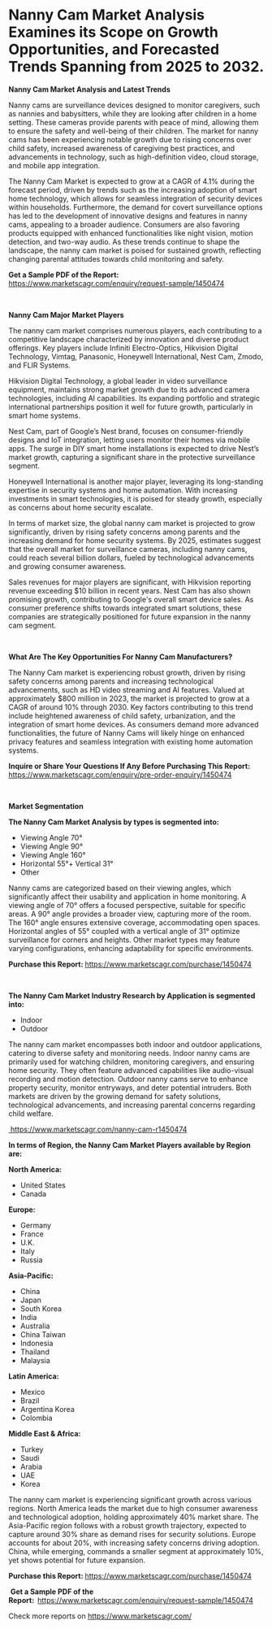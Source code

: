 <p><h1>Nanny Cam Market Analysis Examines its Scope on Growth Opportunities, and Forecasted Trends Spanning from 2025 to 2032.</h1></p><p><strong>Nanny Cam Market Analysis and Latest Trends</strong></p>
<p><p>Nanny cams are surveillance devices designed to monitor caregivers, such as nannies and babysitters, while they are looking after children in a home setting. These cameras provide parents with peace of mind, allowing them to ensure the safety and well-being of their children. The market for nanny cams has been experiencing notable growth due to rising concerns over child safety, increased awareness of caregiving best practices, and advancements in technology, such as high-definition video, cloud storage, and mobile app integration.</p><p>The Nanny Cam Market is expected to grow at a CAGR of 4.1% during the forecast period, driven by trends such as the increasing adoption of smart home technology, which allows for seamless integration of security devices within households. Furthermore, the demand for covert surveillance options has led to the development of innovative designs and features in nanny cams, appealing to a broader audience. Consumers are also favoring products equipped with enhanced functionalities like night vision, motion detection, and two-way audio. As these trends continue to shape the landscape, the nanny cam market is poised for sustained growth, reflecting changing parental attitudes towards child monitoring and safety.</p></p>
<p><strong>Get a Sample PDF of the Report:&nbsp;</strong> <a href="https://www.marketscagr.com/enquiry/request-sample/1450474?utm_campaign=2344&utm_medium=2&utm_source=Github&utm_content=ia&utm_term=21022025&utm_id=nanny-cam">https://www.marketscagr.com/enquiry/request-sample/1450474</a></p>
<p>&nbsp;</p>
<p><strong>Nanny Cam Major Market Players</strong></p>
<p><p>The nanny cam market comprises numerous players, each contributing to a competitive landscape characterized by innovation and diverse product offerings. Key players include Infiniti Electro-Optics, Hikvision Digital Technology, Vimtag, Panasonic, Honeywell International, Nest Cam, Zmodo, and FLIR Systems. </p><p>Hikvision Digital Technology, a global leader in video surveillance equipment, maintains strong market growth due to its advanced camera technologies, including AI capabilities. Its expanding portfolio and strategic international partnerships position it well for future growth, particularly in smart home systems.</p><p>Nest Cam, part of Google’s Nest brand, focuses on consumer-friendly designs and IoT integration, letting users monitor their homes via mobile apps. The surge in DIY smart home installations is expected to drive Nest’s market growth, capturing a significant share in the protective surveillance segment.</p><p>Honeywell International is another major player, leveraging its long-standing expertise in security systems and home automation. With increasing investments in smart technologies, it is poised for steady growth, especially as concerns about home security escalate.</p><p>In terms of market size, the global nanny cam market is projected to grow significantly, driven by rising safety concerns among parents and the increasing demand for home security systems. By 2025, estimates suggest that the overall market for surveillance cameras, including nanny cams, could reach several billion dollars, fueled by technological advancements and growing consumer awareness.</p><p>Sales revenues for major players are significant, with Hikvision reporting revenue exceeding $10 billion in recent years. Nest Cam has also shown promising growth, contributing to Google's overall smart device sales. As consumer preference shifts towards integrated smart solutions, these companies are strategically positioned for future expansion in the nanny cam segment.</p></p>
<p>&nbsp;</p>
<p><strong>What Are The Key Opportunities For Nanny Cam Manufacturers?</strong></p>
<p><p>The Nanny Cam market is experiencing robust growth, driven by rising safety concerns among parents and increasing technological advancements, such as HD video streaming and AI features. Valued at approximately $800 million in 2023, the market is projected to grow at a CAGR of around 10% through 2030. Key factors contributing to this trend include heightened awareness of child safety, urbanization, and the integration of smart home devices. As consumers demand more advanced functionalities, the future of Nanny Cams will likely hinge on enhanced privacy features and seamless integration with existing home automation systems.</p></p>
<p><strong>Inquire or Share Your Questions If Any Before Purchasing This Report:</strong> <a href="https://www.marketscagr.com/enquiry/pre-order-enquiry/1450474?utm_campaign=2344&utm_medium=2&utm_source=Github&utm_content=ia&utm_term=21022025&utm_id=nanny-cam">https://www.marketscagr.com/enquiry/pre-order-enquiry/1450474</a></p>
<p>&nbsp;</p>
<p><strong>Market Segmentation</strong></p>
<p><strong>The Nanny Cam Market Analysis by types is segmented into:</strong></p>
<p><ul><li>Viewing Angle 70°</li><li>Viewing Angle 90°</li><li>Viewing Angle 160°</li><li>Horizontal 55°+ Vertical 31°</li><li>Other</li></ul></p>
<p><p>Nanny cams are categorized based on their viewing angles, which significantly affect their usability and application in home monitoring. A viewing angle of 70° offers a focused perspective, suitable for specific areas. A 90° angle provides a broader view, capturing more of the room. The 160° angle ensures extensive coverage, accommodating open spaces. Horizontal angles of 55° coupled with a vertical angle of 31° optimize surveillance for corners and heights. Other market types may feature varying configurations, enhancing adaptability for specific environments.</p></p>
<p><strong>Purchase this Report:&nbsp;</strong><a href="https://www.marketscagr.com/purchase/1450474?utm_campaign=2344&utm_medium=2&utm_source=Github&utm_content=ia&utm_term=21022025&utm_id=nanny-cam">https://www.marketscagr.com/purchase/1450474</a></p>
<p>&nbsp;</p>
<p><strong>The Nanny Cam Market Industry Research by Application is segmented into:</strong></p>
<p><ul><li>Indoor</li><li>Outdoor</li></ul></p>
<p><p>The nanny cam market encompasses both indoor and outdoor applications, catering to diverse safety and monitoring needs. Indoor nanny cams are primarily used for watching children, monitoring caregivers, and ensuring home security. They often feature advanced capabilities like audio-visual recording and motion detection. Outdoor nanny cams serve to enhance property security, monitor entryways, and deter potential intruders. Both markets are driven by the growing demand for safety solutions, technological advancements, and increasing parental concerns regarding child welfare.</p></p>
<p><a href="https://www.marketscagr.com/nanny-cam-r1450474?utm_campaign=2344&utm_medium=2&utm_source=Github&utm_content=ia&utm_term=21022025&utm_id=nanny-cam">&nbsp;https://www.marketscagr.com/nanny-cam-r1450474</a></p>
<p><strong>In terms of Region, the Nanny Cam Market Players available by Region are:</strong></p>
<p>
    <p> <strong> North America: </strong>
        <ul>
            <li>United States</li>
            <li>Canada</li>
        </ul>
        </p> 
    <p> <strong> Europe: </strong>
        <ul>
            <li>Germany</li>
            <li>France</li>
            <li>U.K.</li>
            <li>Italy</li>
            <li>Russia</li>
        </ul>
        </p> 
    <p> <strong> Asia-Pacific: </strong>
        <ul>
            <li>China</li>
            <li>Japan</li>
            <li>South Korea</li>
            <li>India</li>
            <li>Australia</li>
            <li>China Taiwan</li>
            <li>Indonesia</li>
            <li>Thailand</li>
            <li>Malaysia</li>
        </ul>
        </p> 
    <p> <strong> Latin America: </strong>
        <ul>
            <li>Mexico</li>
            <li>Brazil</li>
            <li>Argentina Korea</li>
            <li>Colombia</li>
        </ul>
        </p> 
    <p> <strong> Middle East & Africa: </strong>
        <ul>
            <li>Turkey</li>
            <li>Saudi</li>
            <li>Arabia</li>
            <li>UAE</li>
            <li>Korea</li>
        </ul>
    </p>
    </p>
<p><p>The nanny cam market is experiencing significant growth across various regions. North America leads the market due to high consumer awareness and technological adoption, holding approximately 40% market share. The Asia-Pacific region follows with a robust growth trajectory, expected to capture around 30% share as demand rises for security solutions. Europe accounts for about 20%, with increasing safety concerns driving adoption. China, while emerging, commands a smaller segment at approximately 10%, yet shows potential for future expansion.</p></p>
<p><strong>Purchase this Report: </strong><a href="https://www.marketscagr.com/purchase/1450474?utm_campaign=2344&utm_medium=2&utm_source=Github&utm_content=ia&utm_term=21022025&utm_id=nanny-cam">https://www.marketscagr.com/purchase/1450474</a></p>
<p>&nbsp;<strong>Get a Sample PDF of the Report:&nbsp;&nbsp;</strong><a href="https://www.marketscagr.com/enquiry/request-sample/1450474?utm_campaign=2344&utm_medium=2&utm_source=Github&utm_content=ia&utm_term=21022025&utm_id=nanny-cam">https://www.marketscagr.com/enquiry/request-sample/1450474</a></p>
<p><strong></strong></p>
<p>Check more reports on <a href="https://www.marketscagr.com/?utm_campaign=2344&utm_medium=2&utm_source=Github&utm_content=ia&utm_term=21022025&utm_id=nanny-cam">https://www.marketscagr.com/</a></p>